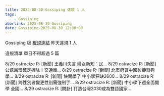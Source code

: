 ```yaml
---
title: 2025-08-30-Gossiping 違規 1 人
tags:
    - Gossiping
abbrlink: 2025-08-30-Gossiping
date: Gossiping-2025-08-30 12:00:00
---
```

Gossiping 板 [板規連結](https://www.ptt.cc/bbs/Gossiping/M.1637425085.A.07D.html)
昨天違規 1 人
<!-- more -->

違規清單
單日不得超過 5 篇

8/29 ostracize R: [新聞] 王義川失言 婦女新知：民…
8/29 ostracize R: [新聞] 公館圓環確定拆除！交通團…
8/29 ostracize R: [新聞] 北市府買中國製機器狗 學…
8/29 ostracize R: [新聞] 快開學了 中小學狂缺2600…
8/29 ostracize R: [新聞] 跨性別者變更性別需強制手…
8/29 ostracize R: [新聞] 中小學下週全面開學 全國…
8/29 ostracize R: [問卦] 打造台灣2030成為雙語國家…